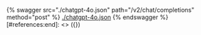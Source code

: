 [#references:start]: <> ({ "template": "openapi" })
{% swagger src="./chatgpt-4o.json" path="/v2/chat/completions" method="post" %}
[./chatgpt-4o.json](./chatgpt-4o.json)
{% endswagger %}
[#references:end]: <> ({})
